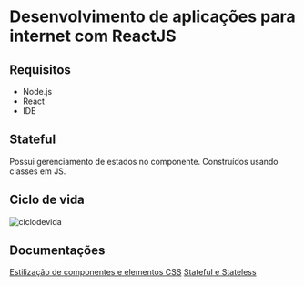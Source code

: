# Desenvolvimento de aplicações para internet com ReactJS
## Requisitos
- Node.js 
- React
- IDE

## Stateful
Possui gerenciamento de estados no componente. Construídos usando classes em JS.

## Ciclo de vida
![ciclodevida](https://user-images.githubusercontent.com/72028645/134172165-a434f09c-282c-4b5b-b3d6-052680a6f05f.png)

## Documentações
[Estilização de componentes e elementos CSS](https://www.w3schools.com/react/react_css.asp)
[Stateful e Stateless](https://programmingwithmosh.com/javascript/stateful-stateless-components-react/)
